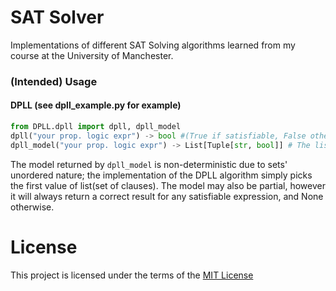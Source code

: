 # SAT Solver

Implementations of different SAT Solving algorithms learned from my course at the University of Manchester.


### (Intended) Usage

#### DPLL (see dpll_example.py for example)
```python
from DPLL.dpll import dpll, dpll_model
dpll("your prop. logic expr") -> bool #(True if satisfiable, False otherwise)
dpll_model("your prop. logic expr") -> List[Tuple[str, bool]] # The list of variables of the form (variable name, True/False)
```

The model returned by `dpll_model` is non-deterministic due to sets' unordered nature; the implementation of the DPLL algorithm simply picks the first value of list(set of clauses). The model may also be partial, however it will always return a correct result for any satisfiable expression, and None otherwise.
# License

This project is licensed under the terms of the [MIT License](LICENSE.md)

